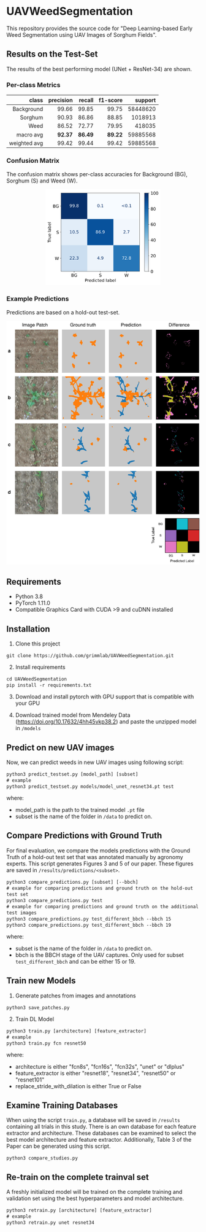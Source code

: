 # UAVWeedSegmentation

This repository provides the source code for "Deep Learning-based Early Weed Segmentation using UAV Images of Sorghum Fields". 

## Results on the Test-Set
The results of the best performing model (UNet + ResNet-34) are shown. 

### Per-class Metrics

| class | precision | recall | f1-score | support | 
| -----: | ---------: |-------: | --------: | ------: |
| Background | 99.66 | 99.85 | 99.75 | 58448620 |
| Sorghum | 90.93 | 86.86 | 88.85 | 1018913 | 
| Weed | 86.52 | 72.77 | 79.95 | 418035 |
| macro avg | **92.37** | **86.49** | **89.22** | 59885568 |
| weighted avg | 99.42 | 99.44 | 99.42 | 59885568 |

### Confusion Matrix
The confusion matrix shows per-class accuracies for Background (BG), Sorghum (S) and Weed (W).
<p align="center">
    <img src="readme_fig/cm_subset_test.png" alt="Example Patches with Predictions" width="300"/>
</p>


### Example Predictions
Predictions are based on a hold-out test-set.
<p align="center">
    <img src="readme_fig/example_pred.jpg" alt="Example Patches with Predictions" width="600"/>
</p>

## Requirements
- Python 3.8
- PyTorch 1.11.0
- Compatible Graphics Card with CUDA >9 and cuDNN installed

## Installation
1. Clone this project
```
git clone https://github.com/grimmlab/UAVWeedSegmentation.git
```

2. Install requirements
```
cd UAVWeedSegmentation
pip install -r requirements.txt
```
3. Download and install pytorch with GPU support that is compatible with your GPU

4. Download trained model from Mendeley Data (https://doi.org/10.17632/4hh45vkp38.2) and paste the unzipped model in `/models`

## Predict on new UAV images
Now, we can predict weeds in new UAV images using following script:
```
python3 predict_testset.py [model_path] [subset]
# example
python3 predict_testset.py models/model_unet_resnet34.pt test
```
where:
- model_path is the path to the trained model `.pt` file
- subset is the name of the folder in `/data` to predict on.

## Compare Predictions with Ground Truth
For final evaluation, we compare the models predictions with the Ground Truth of a hold-out test set that was annotated manually by agronomy experts. This script generates Figures 3 and 5 of our paper. These figures are saved in `/results/predictions/<subset>`.

```
python3 compare_predictions.py [subset] [--bbch]
# example for comparing predictions and ground truth on the hold-out test set
python3 compare_predictions.py test
# example for comparing predictions and ground truth on the additional test images
python3 compare_predictions.py test_different_bbch --bbch 15
python3 compare_predictions.py test_different_bbch --bbch 19
```
where:
- subset is the name of the folder in `/data` to predict on.
- bbch is the BBCH stage of the UAV captures. Only used for subset `test_different_bbch` and can be either 15 or 19.


## Train new Models
1. Generate patches from images and annotations
```
python3 save_patches.py
```

2. Train DL Model
```
python3 train.py [architecture] [feature_extractor]
# example
python3 train.py fcn resnet50
```
where:
- architecture is either "fcn8s", "fcn16s", "fcn32s", "unet" or "dlplus"
- feature_extractor is either "resnet18", "resnet34", "resnet50" or "resnet101"
- replace_stride_with_dilation is either True or False

## Examine Training Databases
When using the script `train.py`, a database will be saved in `/results` containing all trials in this study. There is an own database for each feature extractor and architecture. These databases can be examined to select the best model architecture and feature extractor. Additionally, Table 3 of the Paper can be generated using this script.

```
python3 compare_studies.py
```

## Re-train on the complete trainval set
A freshly initialized model will be trained on the complete training and validation set using the best hyperparameters and model architecture. 

```
python3 retrain.py [architecture] [feature_extractor]
# example
python3 retrain.py unet resnet34
```
